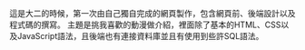 這是大二的時候，第一次由自己獨自完成的網頁製作，包含網頁前、後端設計以及程式碼的撰寫。
主題是挑我喜歡的動漫做介紹，裡面除了基本的HTML、CSS以及JavaScript語法，且後端也有連接資料庫並且有使用到些許SQL語法。
